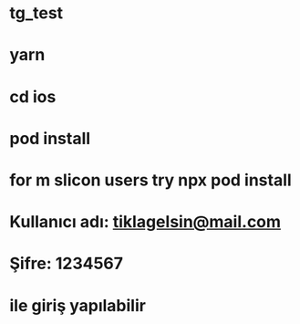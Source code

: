 # tg_test

# yarn 
# cd ios
# pod install
# for m slicon users try npx pod install 

# Kullanıcı adı: tiklagelsin@mail.com
# Şifre: 1234567

# ile giriş yapılabilir